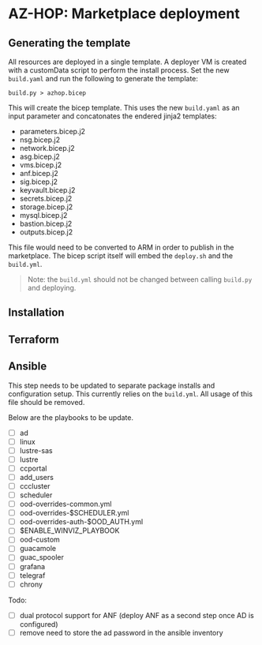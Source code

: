 # AZ-HOP: Marketplace deployment

## Generating the template

All resources are deployed in a single template.  A deployer VM is created with a customData script to perform the install process.  Set the new `build.yaml` and run the following to generate the template:

`build.py > azhop.bicep`
    
This will create the bicep template.  This uses the new `build.yaml` as an input parameter and concatonates the endered jinja2 templates:
- parameters.bicep.j2
- nsg.bicep.j2
- network.bicep.j2
- asg.bicep.j2
- vms.bicep.j2
- anf.bicep.j2
- sig.bicep.j2
- keyvault.bicep.j2
- secrets.bicep.j2
- storage.bicep.j2
- mysql.bicep.j2
- bastion.bicep.j2
- outputs.bicep.j2

This file would need to be converted to ARM in order to publish in the marketplace.  The bicep script itself will embed the `deploy.sh` and the `build.yml`.

> Note: the `build.yml` should not be changed between calling `build.py` and deploying.

## Installation



## Terraform


## Ansible

This step needs to be updated to separate package installs and configuration setup.  This currently relies on the `build.yml`.  All usage of this file should be removed.

Below are the playbooks to be update.

- [ ] ad
- [ ] linux
- [ ] lustre-sas
- [ ] lustre
- [ ] ccportal
- [ ] add_users
- [ ] cccluster
- [ ] scheduler
- [ ] ood-overrides-common.yml 
- [ ] ood-overrides-$SCHEDULER.yml
- [ ] ood-overrides-auth-$OOD_AUTH.yml
- [ ] $ENABLE_WINVIZ_PLAYBOOK
- [ ] ood-custom
- [ ] guacamole
- [ ] guac_spooler
- [ ] grafana 
- [ ] telegraf
- [ ] chrony

Todo:

- [ ] dual protocol support for ANF (deploy ANF as a second step once AD is configured)
- [ ] remove need to store the ad password in the ansible inventory